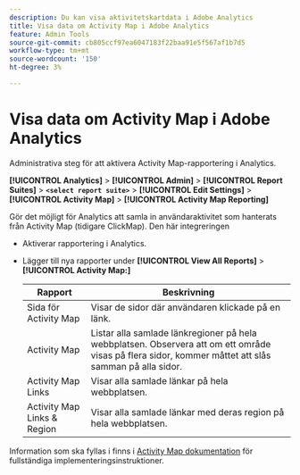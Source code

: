 ```yaml
---
description: Du kan visa aktivitetskartdata i Adobe Analytics
title: Visa data om Activity Map i Adobe Analytics
feature: Admin Tools
source-git-commit: cb805ccf97ea6047183f22baa91e5f567af1b7d5
workflow-type: tm+mt
source-wordcount: '150'
ht-degree: 3%

---
```



# Visa data om Activity Map i Adobe Analytics

Administrativa steg för att aktivera Activity Map-rapportering i Analytics.

**[!UICONTROL Analytics]** > **[!UICONTROL Admin]** > **[!UICONTROL Report Suites]** > **`<select report suite>`** > **[!UICONTROL Edit Settings]** > **[!UICONTROL Activity Map]** > **[!UICONTROL Activity Map Reporting]**

Gör det möjligt för Analytics att samla in användaraktivitet som hanterats från Activity Map (tidigare ClickMap). Den här integreringen

* Aktiverar rapportering i Analytics.
* Lägger till nya rapporter under **[!UICONTROL View All Reports]** > **[!UICONTROL Activity Map:]**

   | Rapport | Beskrivning |
   |---|---|
   | Sida för Activity Map | Visar de sidor där användaren klickade på en länk. |
   | Activity Map | Listar alla samlade länkregioner på hela webbplatsen. Observera att om ett område visas på flera sidor, kommer måttet att slås samman på alla sidor. |
   | Activity Map Links | Visar alla samlade länkar på hela webbplatsen. |
   | Activity Map Links &amp; Region | Visar alla samlade länkar med deras region på hela webbplatsen. |

Information som ska fyllas i finns i [Activity Map dokumentation](https://experienceleague.adobe.com/docs/analytics/analyze/activity-map/activity-map.html) för fullständiga implementeringsinstruktioner.

<!--The content in this article is duplicated with the content in the Integration guide (activitmap-reporting.md)-->